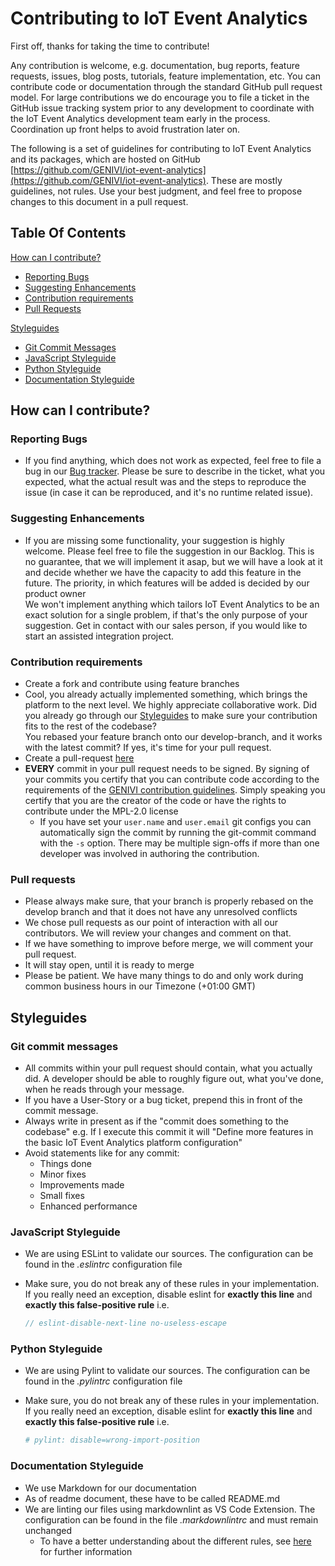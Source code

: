 <!---
  Copyright (c) 2021 Bosch.IO GmbH

  This Source Code Form is subject to the terms of the Mozilla Public
  License, v. 2.0. If a copy of the MPL was not distributed with this
  file, You can obtain one at https://mozilla.org/MPL/2.0/.

  SPDX-License-Identifier: MPL-2.0
-->

# Contributing to IoT Event Analytics

First off, thanks for taking the time to contribute!

Any contribution is welcome, e.g. documentation, bug reports, feature requests, issues, blog posts, tutorials, feature implementation, etc. You can contribute code or documentation through the standard GitHub pull request model. For large contributions we do encourage you to file a ticket in the GitHub issue tracking system prior to any development to coordinate with the IoT Event Analytics development team early in the process. Coordination up front helps to avoid frustration later on.

The following is a set of guidelines for contributing to IoT Event Analytics and its packages, which are hosted on GitHub [https://github.com/GENIVI/iot-event-analytics](https://github.com/GENIVI/iot-event-analytics). These are mostly guidelines, not rules. Use your best judgment, and feel free to propose changes to this document in a pull request.

## Table Of Contents

[How can I contribute?](#how-can-i-contribute)

- [Reporting Bugs](#reporting-bugs)
- [Suggesting Enhancements](#suggesting-enhancements)
- [Contribution requirements](#contribution-requirements)
- [Pull Requests](#pull-requests)

[Styleguides](#styleguides)

- [Git Commit Messages](#git-commit-messages)
- [JavaScript Styleguide](#javascript-styleguide)
- [Python Styleguide](#python-styleguide)
- [Documentation Styleguide](#documentation-styleguide)

## How can I contribute?

### Reporting Bugs

- If you find anything, which does not work as expected, feel free to file a bug in our [Bug tracker](https://github.com/GENIVI/iot-event-analytics/issues). Please be sure to describe in the ticket, what you expected, what the actual result was and the steps to reproduce the issue (in case it can be reproduced, and it's no runtime related issue).

### Suggesting Enhancements

- If you are missing some functionality, your suggestion is highly welcome. Please feel free to file the suggestion in our Backlog. This is no guarantee, that we will implement it asap, but we will have a look at it and decide whether we have the capacity to add this feature in the future. The priority, in which features will be added is decided by our product owner<br>
We won't implement anything which tailors IoT Event Analytics to be an exact solution for a single problem, if that's the only purpose of your suggestion. Get in contact with our sales person, if you would like to start an assisted integration project.

### Contribution requirements

- Create a fork and contribute using feature branches
- Cool, you already actually implemented something, which brings the platform to the next level. We highly appreciate collaborative work. Did you already go through our [Styleguides](#Styleguides) to make sure your contribution fits to the rest of the codebase?<br>
  You rebased your feature branch onto our develop-branch, and it works with the latest commit? If yes, it's time for your pull request.
- Create a pull-request [here](https://github.com/GENIVI/iot-event-analytics/pulls)
- __EVERY__ commit in your pull request needs to be signed. By signing of your commits you certify that you can contribute code according to the requirements of the [GENIVI contribution guidelines](https://www.genivi.org/contribute). Simply speaking you certify that you are the creator of the code or have the rights to contribute under the MPL-2.0 license
  - If you have set your `user.name` and `user.email` git configs you can automatically sign the commit by running the git-commit command with the `-s` option. There may be multiple sign-offs if more than one developer was involved in authoring the contribution.

### Pull requests

- Please always make sure, that your branch is properly rebased on the develop branch and that it does not have any unresolved conflicts
- We chose pull requests as our point of interaction with all our contributors. We will review your changes and comment on that.
- If we have something to improve before merge, we will comment your pull request.
- It will stay open, until it is ready to merge
- Please be patient. We have many things to do and only work during common business hours in our Timezone (+01:00 GMT)

## Styleguides

### Git commit messages

- All commits within your pull request should contain, what you actually did. A developer should be able to roughly figure out, what you've done, when he reads through your message.
- If you have a User-Story or a bug ticket, prepend this in front of the commit message.
- Always write in present as if the "commit does something to the codebase" e.g. If I execute this commit it will "Define more features in the basic IoT Event Analytics platform configuration"
- Avoid statements like for any commit:
  - Things done
  - Minor fixes
  - Improvements made
  - Small fixes
  - Enhanced performance

### JavaScript Styleguide

- We are using ESLint to validate our sources. The configuration can be found in the _.eslintrc_ configuration file
- Make sure, you do not break any of these rules in your implementation. If you really need an exception, disable eslint for __exactly this line__ and __exactly this false-positive rule__ i.e.

  ```javascript
  // eslint-disable-next-line no-useless-escape
  ```

### Python Styleguide

- We are using Pylint to validate our sources. The configuration can be found in the _.pylintrc_ configuration file
- Make sure, you do not break any of these rules in your implementation. If you really need an exception, disable eslint for __exactly this line__ and __exactly this false-positive rule__ i.e.

  ```python
  # pylint: disable=wrong-import-position
  ```

### Documentation Styleguide

- We use Markdown for our documentation
- As of readme document, these have to be called README.md
- We are linting our files using markdownlint as VS Code Extension. The configuration can be found in the file _.markdownlintrc_ and must remain unchanged
  - To have a better understanding about the different rules, see [here](https://github.com/DavidAnson/markdownlint/blob/main/doc/Rules.md) for further information
